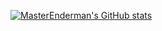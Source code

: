 [![MasterEnderman's GitHub stats](https://github-readme-stats.vercel.app/api?username=masterenderman)](https://github.com/Ender-Development)
